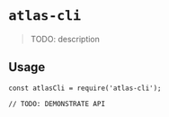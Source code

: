 # `atlas-cli`

> TODO: description

## Usage

```
const atlasCli = require('atlas-cli');

// TODO: DEMONSTRATE API
```
